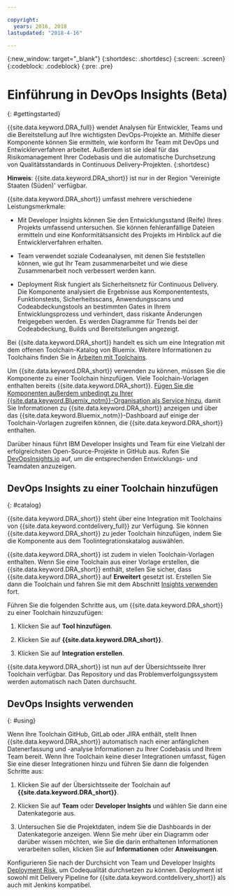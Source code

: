 ```yaml
---

copyright:
  years: 2016, 2018
lastupdated: "2018-4-16"

---
```


{:new_window: target="_blank"}
{:shortdesc: .shortdesc}
{:screen: .screen}
{:codeblock: .codeblock}
{:pre: .pre}

# Einführung in DevOps Insights (Beta)
{: #gettingstarted}

{{site.data.keyword.DRA_full}} wendet Analysen für Entwickler, Teams und die Bereitstellung auf Ihre wichtigsten DevOps-Projekte an. Mithilfe dieser Komponente können Sie ermitteln, wie konform Ihr Team mit DevOps und Entwicklerverfahren arbeitet. Außerdem ist sie ideal für das Risikomanagement Ihrer Codebasis und die automatische Durchsetzung von Qualitätsstandards in Continuous Delivery-Projekten.
{:shortdesc}

**Hinweis**: {{site.data.keyword.DRA_short}} ist nur in der Region 'Vereinigte Staaten (Süden)' verfügbar.

{{site.data.keyword.DRA_short}} umfasst mehrere verschiedene Leistungsmerkmale:

   * Mit Developer Insights können Sie den Entwicklungsstand (Reife) Ihres Projekts umfassend untersuchen. Sie können fehleranfällige Dateien ermitteln und eine Konformitätsansicht des Projekts im Hinblick auf die Entwicklerverfahren erhalten.

   * Team verwendet soziale Codeanalysen, mit denen Sie feststellen können, wie gut Ihr Team zusammenarbeitet und wie diese Zusammenarbeit noch verbessert werden kann.

   * Deployment Risk fungiert als Sicherheitsnetz für Continuous Delivery. Die Komponente analysiert die Ergebnisse aus Komponententests, Funktionstests, Sicherheitsscans, Anwendungsscans und Codeabdeckungstools an bestimmten Gates in Ihrem Entwicklungsprozess und verhindert, dass riskante Änderungen freigegeben werden. Es werden Diagramme für Trends bei der Codeabdeckung, Builds und Bereitstellungen angezeigt.

Bei {{site.data.keyword.DRA_short}} handelt es sich um eine Integration mit dem offenen Toolchain-Katalog von Bluemix. Weitere Informationen zu Toolchains finden Sie in [Arbeiten mit Toolchains](/docs/services/ContinuousDelivery/toolchains_working.html).

Um {{site.data.keyword.DRA_short}} verwenden zu können, müssen Sie die Komponente zu einer Toolchain hinzufügen. Viele Toolchain-Vorlagen enthalten bereits {{site.data.keyword.DRA_short}}. [Fügen Sie die Komponenten außerdem unbedingt zu Ihrer {{site.data.keyword.Bluemix_notm}}-Organisation als Service hinzu](/docs/services/reqnsi.html), damit Sie Informationen zu {{site.data.keyword.DRA_short}} anzeigen und über das {{site.data.keyword.Bluemix_notm}}-Dashboard auf einige der Toolchain-Vorlagen zugreifen können, die {{site.data.keyword.DRA_short}} enthalten.  

Darüber hinaus führt IBM Developer Insights und Team für eine Vielzahl der erfolgreichsten Open-Source-Projekte in GitHub aus. Rufen Sie [DevOpsInsights.io](http://devopsinsights.io/) auf, um die entsprechenden Entwicklungs- und Teamdaten anzuzeigen.

## DevOps Insights zu einer Toolchain hinzufügen
{: #catalog}

{{site.data.keyword.DRA_short}} steht über eine Integration mit Toolchains von
{{site.data.keyword.contdelivery_full}} zur
Verfügung. Sie können {{site.data.keyword.DRA_short}} zu jeder Toolchain hinzufügen, indem Sie die Komponente aus dem Toolintegrationskatalog auswählen.

{{site.data.keyword.DRA_short}} ist zudem in vielen Toolchain-Vorlagen enthalten. Wenn Sie eine Toolchain aus einer Vorlage erstellen, die {{site.data.keyword.DRA_short}} enthält, stellen Sie sicher, dass {{site.data.keyword.DRA_short}} auf **Erweitert** gesetzt ist. Erstellen Sie dann die Toolchain und fahren Sie mit dem Abschnitt [Insights verwenden](/docs/services/DevOpsInsights/index.html#using) fort.

Führen Sie die folgenden Schritte aus, um {{site.data.keyword.DRA_short}} zu einer Toolchain hinzuzufügen:

1. Klicken Sie auf **Tool hinzufügen**.

2. Klicken Sie auf **{{site.data.keyword.DRA_short}}**.

3. Klicken Sie auf **Integration erstellen**.

{{site.data.keyword.DRA_short}} ist nun auf der Übersichtsseite Ihrer Toolchain verfügbar. Das Repository und das Problemverfolgungssystem werden automatisch nach Daten durchsucht.

## DevOps Insights verwenden
{: #using}

Wenn Ihre Toolchain GitHub, GitLab oder JIRA enthält, stellt Ihnen {{site.data.keyword.DRA_short}} automatisch nach einer anfänglichen Datenerfassung und -analyse Informationen zu Ihrer Codebasis und Ihrem Team bereit. Wenn Ihre Toolchain keine dieser Integrationen umfasst, fügen Sie eine dieser Integrationen hinzu und führen Sie dann die folgenden Schritte aus:

1. Klicken Sie auf der Übersichtsseite der Toolchain auf **{{site.data.keyword.DRA_short}}**.

2. Klicken Sie auf **Team** oder **Developer Insights** und wählen Sie dann eine Datenkategorie aus.

3. Untersuchen Sie die Projektdaten, indem Sie die Dashboards in der Datenkategorie anzeigen. Wenn Sie mehr über ein Diagramm oder darüber wissen möchten, wie Sie die darin enthaltenen Informationen verarbeiten sollen, klicken Sie auf **Informationen** oder **Anweisungen**.

Konfigurieren Sie nach der Durchsicht von Team und Developer Insights [Deployment Risk](/docs/services/DevOpsInsights/about_risk.html), um Codequalität durchsetzen zu können. Deployment ist sowohl mit Delivery Pipeline for {{site.data.keyword.contdelivery_short}} als auch mit Jenkins kompatibel.
